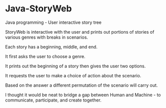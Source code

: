# Java-StoryWeb
Java programming - User interactive story tree

StoryWeb is interactive with the user and prints out portions of stories of various genres with breaks in scenarios.

Each story has a beginning, middle, and end.

It first asks the user to choose a genre.

It prints out the beginning of a story then gives the user two options.

It requests the user to make a choice of action about the scenario.

Based on the answer a different permutation of the scenario will carry out.

I thought it would be neat to bridge a gap between Human and Machine - to communicate, participate, and create together.
